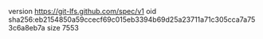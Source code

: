 version https://git-lfs.github.com/spec/v1
oid sha256:eb2154850a59ccecf69c015eb3394b69d25a23711a71c305cca7a753c6a8eb7a
size 7553
